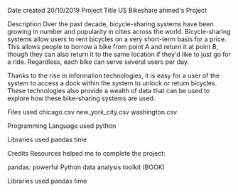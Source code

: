 Date created 20/10/2019 Project Title US Bikeshare ahmed's Project

Description Over the past decade, bicycle-sharing systems have been growing in number and popularity in cities across the world. Bicycle-sharing systems allow users to rent bicycles on a very short-term basis for a price. This allows people to borrow a bike from point A and return it at point B, though they can also return it to the same location if they'd like to just go for a ride. Regardless, each bike can serve several users per day.

Thanks to the rise in information technologies, it is easy for a user of the system to access a dock within the system to unlock or return bicycles. These technologies also provide a wealth of data that can be used to explore how these bike-sharing systems are used.

Files used chicago.csv new_york_city.csv washington.csv

Programming Language used python 

Libraries used pandas time

Credits Resources helped me to complete the project:

pandas: powerful Python data analysis toolkit (BOOK) 

Libraries used pandas time